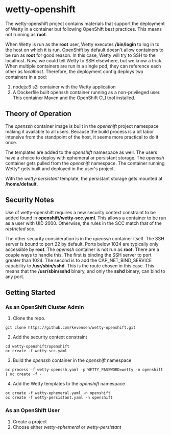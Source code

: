 # wetty-openshift
The wetty-openshift project contains materials that support the deployment of Wetty in a container but following OpenShift best practices.  This means not running as **root**.

When Wetty is run as the **root** user, Wetty executes **/bin/login** to log in to the host on which it is run.  OpenShift by default doesn't allow containers to be run as **root** for good reason.  In this case, Wetty will try to SSH to the localhost.  Now, we could tell Wetty to SSH elsewhere, but we know a trick.  When multiple containers are run in a single pod, they can reference each other as *localhost*.  Therefore, the deployment config deploys two containers in a pod:

1. nodejs:6 s2i container with the Wetty application
2. A Dockerfile built openssh container running as a non-privileged user.  This container Maven and the OpenShift CLI tool installed.

## Theory of Operation
The *openssh* container image is built in the *openshift* project namespace making it available to all users.  Because the build process is a bit labor intensive from the standpoint of the host, it seems more practical to do it once.

The templates are added to the *openshift* namespace as well.  The users have a choice to deploy with ephemeral or persistant storage.  The *openssh* container gets pulled from the *openshift* namespace.  The container running Wetty* gets built and deployed in the user's project.

With the *wetty-persistant* template, the persistant storage gets mounted at **/home/default**.

## Security Notes
Use of wetty-openshift requires a new security context constraint to be added found in **openshift/wetty-scc.yaml**.  This allows a container to be run as a user with UID 2000.  Otherwise, the rules in the SCC match that of the *restricted* scc.

The other security consideration is in the *openssh* container itself.  The SSH server is bound to port 22 by default.  Ports below 1024 are typically only accessible by **root**.  The *openssh* container is not run as **root**.  There are a couple ways to handle this.  The first is binding the SSH server to port greater than 1024.  The second is to add the  CAP_NET_BIND_SERVICE capability to **/usr/sbin/sshd**.  This is the route chosen in this case.  This means that the **/usr/sbin/sshd** binary, and only the **sshd** binary, can bind to any port.

## Getting Started
### As an OpenShift Cluster Admin
1. Clone the repo.
```terminal
git clone https://github.com/kevensen/wetty-openshift.git
```
2. Add the security context constraint
```terminal
cd wetty-openshift/openshift
oc create -f wetty-scc.yaml
```
3. Build the *openssh* container in the *openshift* namespace
```terminal
oc process -f wetty-openssh.yaml -p WETTY_PASSWORD=wetty -n openshift | oc create -f -
```
4. Add the Wetty templates to the *openshift* namespace
```terminal
oc create -f wetty-ephemeral.yaml -n openshift
oc create -f wetty-persistant.yaml -n openshift
```

### As an OpenShift User
1. Create a project
2. Choose either *wetty-ephemeral* or *wetty-persistant*
